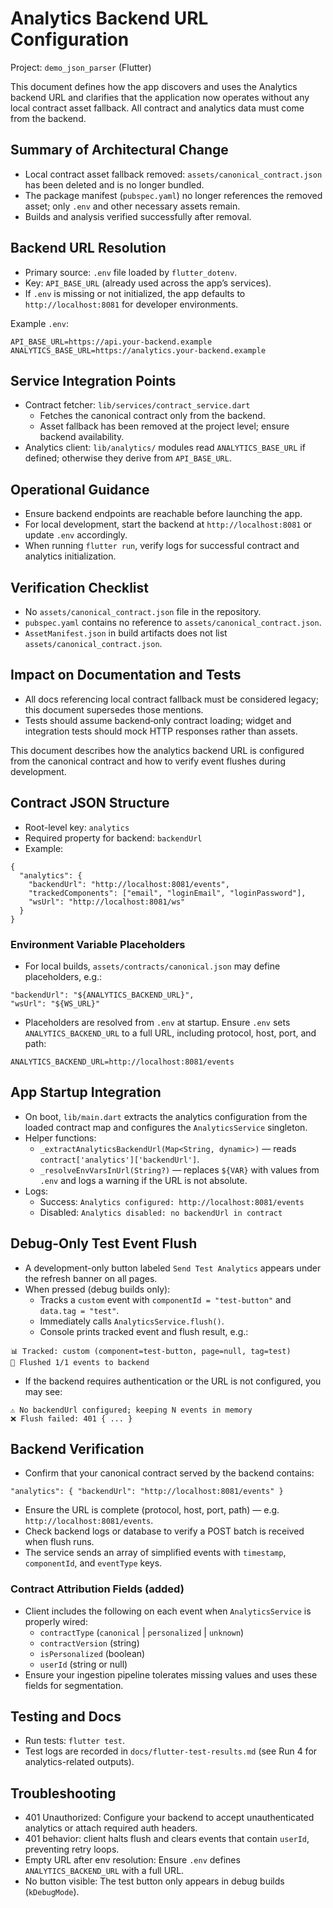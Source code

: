 # Analytics Backend URL Configuration

Project: `demo_json_parser` (Flutter)

This document defines how the app discovers and uses the Analytics backend URL and clarifies that the application now operates without any local contract asset fallback. All contract and analytics data must come from the backend.

## Summary of Architectural Change
- Local contract asset fallback removed: `assets/canonical_contract.json` has been deleted and is no longer bundled.
- The package manifest (`pubspec.yaml`) no longer references the removed asset; only `.env` and other necessary assets remain.
- Builds and analysis verified successfully after removal.

## Backend URL Resolution
- Primary source: `.env` file loaded by `flutter_dotenv`.
- Key: `API_BASE_URL` (already used across the app’s services).
- If `.env` is missing or not initialized, the app defaults to `http://localhost:8081` for developer environments.

Example `.env`:

```
API_BASE_URL=https://api.your-backend.example
ANALYTICS_BASE_URL=https://analytics.your-backend.example
```

## Service Integration Points
- Contract fetcher: `lib/services/contract_service.dart`
  - Fetches the canonical contract only from the backend.
  - Asset fallback has been removed at the project level; ensure backend availability.
- Analytics client: `lib/analytics/` modules read `ANALYTICS_BASE_URL` if defined; otherwise they derive from `API_BASE_URL`.

## Operational Guidance
- Ensure backend endpoints are reachable before launching the app.
- For local development, start the backend at `http://localhost:8081` or update `.env` accordingly.
- When running `flutter run`, verify logs for successful contract and analytics initialization.

## Verification Checklist
- No `assets/canonical_contract.json` file in the repository.
- `pubspec.yaml` contains no reference to `assets/canonical_contract.json`.
- `AssetManifest.json` in build artifacts does not list `assets/canonical_contract.json`.

## Impact on Documentation and Tests
- All docs referencing local contract fallback must be considered legacy; this document supersedes those mentions.
- Tests should assume backend‑only contract loading; widget and integration tests should mock HTTP responses rather than assets.

This document describes how the analytics backend URL is configured from the canonical contract and how to verify event flushes during development.

## Contract JSON Structure
- Root-level key: `analytics`
- Required property for backend: `backendUrl`
- Example:
```
{
  "analytics": {
    "backendUrl": "http://localhost:8081/events",
    "trackedComponents": ["email", "loginEmail", "loginPassword"],
    "wsUrl": "http://localhost:8081/ws"
  }
}
```

### Environment Variable Placeholders
- For local builds, `assets/contracts/canonical.json` may define placeholders, e.g.:
```
"backendUrl": "${ANALYTICS_BACKEND_URL}",
"wsUrl": "${WS_URL}"
```
- Placeholders are resolved from `.env` at startup. Ensure `.env` sets `ANALYTICS_BACKEND_URL` to a full URL, including protocol, host, port, and path:
```
ANALYTICS_BACKEND_URL=http://localhost:8081/events
```

## App Startup Integration
- On boot, `lib/main.dart` extracts the analytics configuration from the loaded contract map and configures the `AnalyticsService` singleton.
- Helper functions:
  - `_extractAnalyticsBackendUrl(Map<String, dynamic>)` — reads `contract['analytics']['backendUrl']`.
  - `_resolveEnvVarsInUrl(String?)` — replaces `${VAR}` with values from `.env` and logs a warning if the URL is not absolute.
- Logs:
  - Success: `Analytics configured: http://localhost:8081/events`
  - Disabled: `Analytics disabled: no backendUrl in contract`

## Debug-Only Test Event Flush
- A development-only button labeled `Send Test Analytics` appears under the refresh banner on all pages.
- When pressed (debug builds only):
  - Tracks a `custom` event with `componentId = "test-button"` and `data.tag = "test"`.
  - Immediately calls `AnalyticsService.flush()`.
  - Console prints tracked event and flush result, e.g.:
```
📊 Tracked: custom (component=test-button, page=null, tag=test)
🚀 Flushed 1/1 events to backend
```
- If the backend requires authentication or the URL is not configured, you may see:
```
⚠️ No backendUrl configured; keeping N events in memory
❌ Flush failed: 401 { ... }
```

## Backend Verification
- Confirm that your canonical contract served by the backend contains:
```
"analytics": { "backendUrl": "http://localhost:8081/events" }
```
- Ensure the URL is complete (protocol, host, port, path) — e.g. `http://localhost:8081/events`.
- Check backend logs or database to verify a POST batch is received when flush runs.
- The service sends an array of simplified events with `timestamp`, `componentId`, and `eventType` keys.

### Contract Attribution Fields (added)
- Client includes the following on each event when `AnalyticsService` is properly wired:
  - `contractType` (`canonical` | `personalized` | `unknown`)
  - `contractVersion` (string)
  - `isPersonalized` (boolean)
  - `userId` (string or null)
- Ensure your ingestion pipeline tolerates missing values and uses these fields for segmentation.

## Testing and Docs
- Run tests: `flutter test`.
- Test logs are recorded in `docs/flutter-test-results.md` (see Run 4 for analytics-related outputs).

## Troubleshooting
- 401 Unauthorized: Configure your backend to accept unauthenticated analytics or attach required auth headers.
- 401 behavior: client halts flush and clears events that contain `userId`, preventing retry loops.
- Empty URL after env resolution: Ensure `.env` defines `ANALYTICS_BACKEND_URL` with a full URL.
- No button visible: The test button only appears in debug builds (`kDebugMode`).